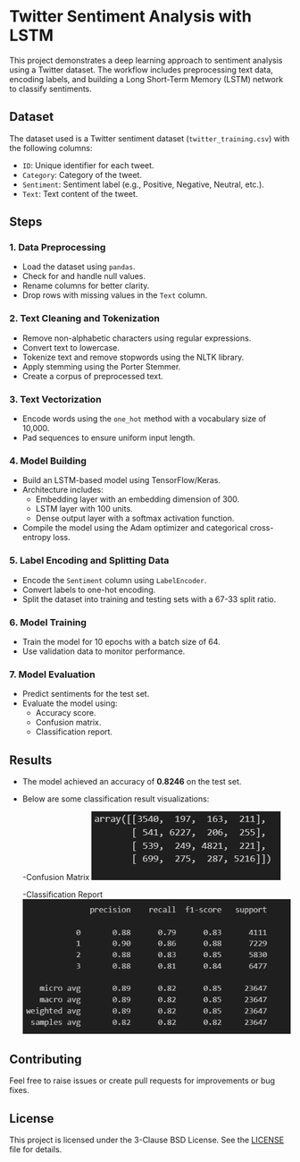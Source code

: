 # Twitter Sentiment Analysis with LSTM

This project demonstrates a deep learning approach to sentiment analysis using a Twitter dataset. The workflow includes preprocessing text data, encoding labels, and building a Long Short-Term Memory (LSTM) network to classify sentiments.

## Dataset
The dataset used is a Twitter sentiment dataset (`twitter_training.csv`) with the following columns:
- `ID`: Unique identifier for each tweet.
- `Category`: Category of the tweet.
- `Sentiment`: Sentiment label (e.g., Positive, Negative, Neutral, etc.).
- `Text`: Text content of the tweet.

## Steps

### 1. Data Preprocessing
- Load the dataset using `pandas`.
- Check for and handle null values.
- Rename columns for better clarity.
- Drop rows with missing values in the `Text` column.

### 2. Text Cleaning and Tokenization
- Remove non-alphabetic characters using regular expressions.
- Convert text to lowercase.
- Tokenize text and remove stopwords using the NLTK library.
- Apply stemming using the Porter Stemmer.
- Create a corpus of preprocessed text.

### 3. Text Vectorization
- Encode words using the `one_hot` method with a vocabulary size of 10,000.
- Pad sequences to ensure uniform input length.

### 4. Model Building
- Build an LSTM-based model using TensorFlow/Keras.
- Architecture includes:
  - Embedding layer with an embedding dimension of 300.
  - LSTM layer with 100 units.
  - Dense output layer with a softmax activation function.
- Compile the model using the Adam optimizer and categorical cross-entropy loss.

### 5. Label Encoding and Splitting Data
- Encode the `Sentiment` column using `LabelEncoder`.
- Convert labels to one-hot encoding.
- Split the dataset into training and testing sets with a 67-33 split ratio.

### 6. Model Training
- Train the model for 10 epochs with a batch size of 64.
- Use validation data to monitor performance.

### 7. Model Evaluation
- Predict sentiments for the test set.
- Evaluate the model using:
  - Accuracy score.
  - Confusion matrix.
  - Classification report.

## Results
- The model achieved an accuracy of **0.8246** on the test set.
- Below are some classification result visualizations:
   
   -Confusion Matrix  ![Confusion Matrix](images/confusion_matrix.png)
  

   -Classification Report  ![Classification Report](images/classification_report.png)
  



## Contributing
Feel free to raise issues or create pull requests for improvements or bug fixes.

## License
This project is licensed under the 3-Clause BSD License. See the [LICENSE](./LICENSE) file for details.

